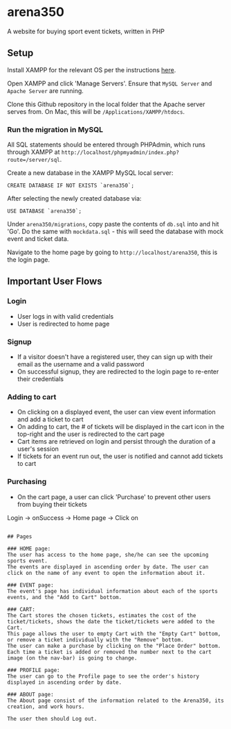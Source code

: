 # arena350

A website for buying sport event tickets, written in PHP

## Setup


Install XAMPP for the relevant OS per the instructions [here](https://www.apachefriends.org/download.html).

Open XAMPP and click 'Manage Servers'. Ensure that `MySQL Server` and `Apache Server` are running.

Clone this Github repository in the local folder that the Apache server serves from. On Mac, this will be `/Applications/XAMPP/htdocs`. 

### Run the migration in MySQL

All SQL statements should be entered through PHPAdmin, which runs through XAMPP at `http://localhost/phpmyadmin/index.php?route=/server/sql`.

Create a new database in the XAMPP MySQL local server:

```
CREATE DATABASE IF NOT EXISTS `arena350`;
```

After selecting the newly created database via:

```
USE DATABASE `arena350`;
```

Under `arena350/migrations`, copy paste the contents of `db.sql` into  and hit 'Go'.
Do the same with `mockdata.sql` - this will seed the database with mock event and ticket data.

Navigate to the home page by going to `http://localhost/arena350`, this is the login page.

## Important User Flows

### Login

- User logs in with valid credentials
- User is redirected to home page

### Signup
- If a visitor doesn't have a registered user, they can sign up with their email as the username and a valid password
- On successful signup, they are redirected to the login page to re-enter their credentials

### Adding to cart
- On clicking on a displayed event, the user can view event information and add a ticket to cart
- On adding to cart, the # of tickets will be displayed in the cart icon in the top-right and the user is redirected to the cart page
- Cart items are retrieved on login and persist through the duration of a user's session
- If tickets for an event run out, the user is notified and cannot add tickets to cart

### Purchasing
- On the cart page, a user can click 'Purchase' to prevent other users from buying their tickets

Login -> onSuccess -> Home page -> Click on 
```

## Pages

### HOME page:
The user has access to the home page, she/he can see the upcoming sports event.
The events are displayed in ascending order by date. The user can click on the name of any event to open the information about it. 

### EVENT page:
The event's page has individual information about each of the sports events, and the "Add to Cart" bottom.

### CART:
The Cart stores the chosen tickets, estimates the cost of the ticket/tickets, shows the date the ticket/tickets were added to the Cart. 
This page allows the user to empty Cart with the "Empty Cart" bottom, or remove a ticket individually with the "Remove" bottom.
The user can make a purchase by clicking on the "Place Order" bottom.
Each time a ticket is added or removed the number next to the cart image (on the nav-bar) is going to change.

### PROFILE page:
The user can go to the Profile page to see the order's history displayed in ascending order by date.

### ABOUT page:
The About page consist of the information related to the Arena350, its creation, and work hours.

The user then should Log out.
